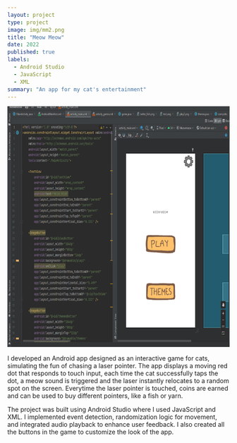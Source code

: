 ```yaml
---
layout: project
type: project
image: img/mm2.png
title: "Meow Meow"
date: 2022
published: true
labels:
  - Android Studio
  - JavaScript
  - XML
summary: "An app for my cat's entertainment"
---
```


<div class="text-center p-4">
  <img width="781px" height="546" src="../img/meowmeow.png" class="img-thumbnail" >
</div>

I developed an Android app designed as an interactive game for cats, simulating the fun of chasing a laser pointer. The app displays a moving red dot that responds to touch input, each time the cat successfully taps the dot, a meow sound is triggered and the laser instantly relocates to a random spot on the screen. Everytime the laser pointer is touched, coins are earned and can be used to buy different pointers, like a fish or yarn.

The project was built using Android Studio where I used JavaScript and XML. I implemented event detection, randomization logic for movement, and integrated audio playback to enhance user feedback. I also created all the buttons in the game to customize the look of the app.

